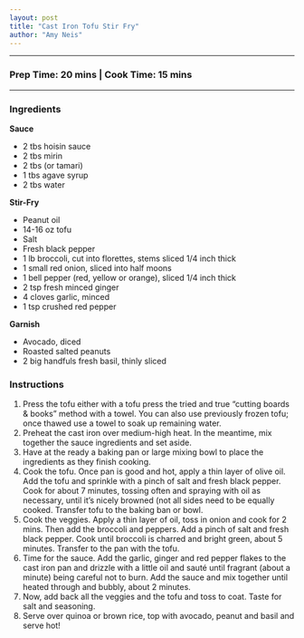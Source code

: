 ```yaml
---
layout: post
title: "Cast Iron Tofu Stir Fry"
author: "Amy Neis"
---
```


---
### Prep Time: 20 mins | Cook Time: 15 mins
---

### Ingredients

**Sauce**
- 2 tbs hoisin sauce
- 2 tbs mirin
- 2 tbs (or tamari)
- 1 tbs agave syrup
- 2 tbs water

**Stir-Fry**
- Peanut oil 
- 14-16 oz tofu
- Salt
- Fresh black pepper
- 1 lb broccoli, cut into florettes, stems sliced 1/4 inch thick
- 1 small red onion, sliced into half moons
- 1 bell pepper (red, yellow or orange), sliced 1/4 inch thick
- 2 tsp fresh minced ginger
- 4 cloves garlic, minced
- 1 tsp crushed red pepper 

**Garnish**
- Avocado, diced
- Roasted salted peanuts
- 2 big handfuls fresh basil, thinly sliced

### Instructions 

1.	Press the tofu either with a tofu press the tried and true “cutting boards & books” method with a towel. You can also use previously frozen tofu; once thawed use a towel to soak up remaining water.
2.	Preheat the cast iron over medium-high heat. In the meantime, mix together the sauce ingredients and set aside.
3.	Have at the ready a baking pan or large mixing bowl to place the ingredients as they finish cooking. 
4.	Cook the tofu. Once pan is good and hot, apply a thin layer of olive oil. Add the tofu and sprinkle with a pinch of salt and fresh black pepper. Cook for about 7 minutes, tossing often and spraying with oil as necessary, until it’s nicely browned (not all sides need to be equally cooked. Transfer tofu to the baking ban or bowl.
5.	Cook the veggies. Apply a thin layer of oil, toss in onion and cook for 2 mins. Then add the broccoli and peppers. Add a pinch of salt and fresh black pepper. Cook until broccoli is charred and bright green, about 5 minutes. Transfer to the pan with the tofu.
6.	Time for the sauce. Add the garlic, ginger and red pepper flakes to the cast iron pan and drizzle with a little oil and sauté until fragrant (about a minute) being careful not to burn. Add the sauce and mix together until heated through and bubbly, about 2 minutes.
7.	Now, add back all the veggies and the tofu and toss to coat. Taste for salt and seasoning.
8.	Serve over quinoa or brown rice, top with avocado, peanut and basil and serve hot!


